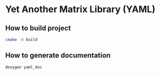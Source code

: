 # Yet Another Matrix Library (YAML)

## How to build project

```sh
cmake -B build
```

## How to generate documentation
```sh
doxygen yaml_doc
```
